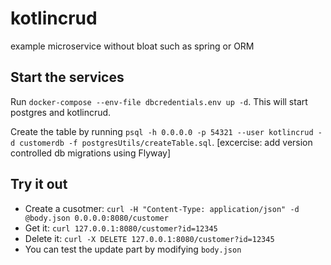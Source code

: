 # kotlincrud
example microservice without bloat such as spring or ORM
## Start the services
Run `docker-compose --env-file dbcredentials.env up -d`. This will start postgres and kotlincrud.

Create the table by running `psql -h 0.0.0.0 -p 54321 --user kotlincrud -d customerdb -f postgresUtils/createTable.sql`. [excercise: add version controlled db migrations using Flyway]

## Try it out

* Create a cusotmer: `curl -H "Content-Type: application/json" -d @body.json 0.0.0.0:8080/customer`
* Get it: `curl 127.0.0.1:8080/customer?id=12345`
* Delete it: `curl -X DELETE 127.0.0.1:8080/customer?id=12345`
* You can test the update part by modifying `body.json`
